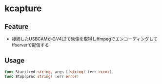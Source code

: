 kcapture
============

## Feature
- 接続したUSBCAMからV4L2で映像を取得しffmpegでエンコーディングしてffserverで配信する

## Usage
```go
func Start(cmd string, args []string) (err error)
func Stop(proc string) (err error)
```
